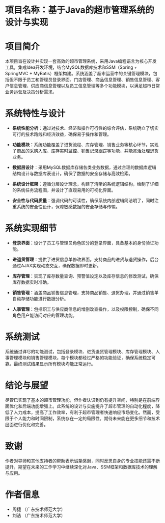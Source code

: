 # 项目名称：基于Java的超市管理系统的设计与实现

# 项目简介

本项目旨在设计并实现一套高效的超市管理系统，采用Java编程语言为核心开发工具，集成Idea开发环境，结合MySQL数据库技术和SSM（Spring + SpringMVC + MyBatis）框架构建。系统涵盖了超市运营中的关键管理模块，包括但不限于员工和管理员登录界面、门店管理、商品信息管理、销售信息管理、客户信息管理、供应商信息管理以及员工信息管理等多个功能模块，以满足超市日常业务运营及决策分析需求。

# 系统特性与设计

- **系统性能分析**：通过对技术、经济和操作可行性的综合评估，系统确立了切实可行的技术路线和经济效益，确保易于操作和管理。

- **功能模块**：系统功能覆盖了进货流程、库存管理、销售业务等核心环节，实现了商品的采购入库、库存实时监控、销售记录跟踪等功能，并能灵活处理退货业务。

- **数据层设计**：采用MySQL数据库存储各类业务数据，通过合理的数据库逻辑结构设计与数据库表设计，确保了数据的安全存储与高效检索。

- **系统设计框架**：遵循分层设计理念，构建了清晰的系统逻辑结构，绘制了详细的系统任务流程图，并设计了直观易用的可视化界面。

- **安全性与代码质量**：强调代码的可读性，确保系统内部逻辑简洁明了，同时注重系统的安全性设计，保障敏感数据的安全存储与传输。

# 系统实现细节

- **登录界面**：设计了员工与管理员角色区分的登录界面，具备基本的身份验证功能。

- **进退货管理**：提供了进货信息单修改界面，支持商品的进货与退货操作，后台通过AJAX实现动态交互，确保数据即时更新。

- **库存管理**：实现了库存数量查询、预警值设定以及库存信息的修改测试，确保库存数据实时准确。

- **销售管理**：涵盖商品销售信息管理，支持商品销售、退货办理，并通过销售单自动存储功能进行数据分析。

- **人事管理**：包括职工与供应商信息的增删改查操作，以及权限控制，确保不同角色用户能访问对应的管理功能。

# 系统测试

系统通过详尽的功能测试，包括登录模块、进货退货管理模块、库存管理模块、人事管理模块和销售管理模块，每个模块都经过严格的功能验证，确保系统稳定可靠。最终测试结果显示所有模块均能正常运行。

# 结论与展望

尽管已实现了基本的超市管理功能，但作者认识到仍有提升空间，特别是在前端界面优化和后端功能增强上。此系统的设计与实施提升了超市管理的自动化程度，降低了人力成本，提高了工作效率，有利于超市管理者快速响应市场变化。然而，受限于个人能力和时间限制，系统存在一定的局限性，期待未来能在更多细节和技术层面进行优化和完善。

# 致谢

作者对导师和其他支持者的帮助表示诚挚感谢，同时反思自身的专业技能还需不断提升，期望在未来的工作学习中继续深化对Java、SSM框架和数据库技术的理解与应用。

# 作者信息

- 周捷 （广东技术师范大学）
- 刘洁 （广东技术师范大学）